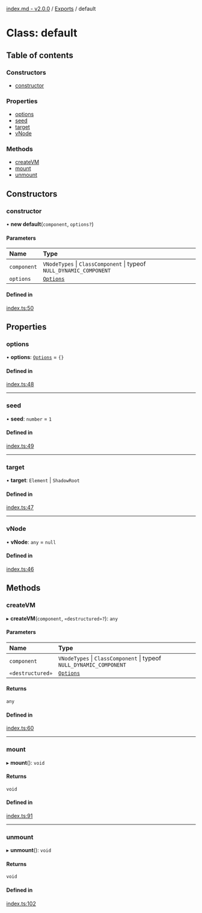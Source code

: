 [index.md - v2.0.0](../README.md) / [Exports](../modules.md) / default

# Class: default

## Table of contents

### Constructors

- [constructor](default.md#constructor)

### Properties

- [options](default.md#options)
- [seed](default.md#seed)
- [target](default.md#target)
- [vNode](default.md#vnode)

### Methods

- [createVM](default.md#createvm)
- [mount](default.md#mount)
- [unmount](default.md#unmount)

## Constructors

### constructor

• **new default**(`component`, `options?`)

#### Parameters

| Name        | Type                                                                |
| :---------- | :------------------------------------------------------------------ |
| `component` | `VNodeTypes` \| `ClassComponent` \| typeof `NULL_DYNAMIC_COMPONENT` |
| `options`   | [`Options`](../interfaces/Options.md)                               |

#### Defined in

[index.ts:50](https://github.com/saqqdy/vue-mount-plugin/blob/ee987f9/src/index.ts#L50)

## Properties

### options

• **options**: [`Options`](../interfaces/Options.md) = `{}`

#### Defined in

[index.ts:48](https://github.com/saqqdy/vue-mount-plugin/blob/ee987f9/src/index.ts#L48)

---

### seed

• **seed**: `number` = `1`

#### Defined in

[index.ts:49](https://github.com/saqqdy/vue-mount-plugin/blob/ee987f9/src/index.ts#L49)

---

### target

• **target**: `Element` \| `ShadowRoot`

#### Defined in

[index.ts:47](https://github.com/saqqdy/vue-mount-plugin/blob/ee987f9/src/index.ts#L47)

---

### vNode

• **vNode**: `any` = `null`

#### Defined in

[index.ts:46](https://github.com/saqqdy/vue-mount-plugin/blob/ee987f9/src/index.ts#L46)

## Methods

### createVM

▸ **createVM**(`component`, `«destructured»?`): `any`

#### Parameters

| Name             | Type                                                                |
| :--------------- | :------------------------------------------------------------------ |
| `component`      | `VNodeTypes` \| `ClassComponent` \| typeof `NULL_DYNAMIC_COMPONENT` |
| `«destructured»` | [`Options`](../interfaces/Options.md)                               |

#### Returns

`any`

#### Defined in

[index.ts:60](https://github.com/saqqdy/vue-mount-plugin/blob/ee987f9/src/index.ts#L60)

---

### mount

▸ **mount**(): `void`

#### Returns

`void`

#### Defined in

[index.ts:91](https://github.com/saqqdy/vue-mount-plugin/blob/ee987f9/src/index.ts#L91)

---

### unmount

▸ **unmount**(): `void`

#### Returns

`void`

#### Defined in

[index.ts:102](https://github.com/saqqdy/vue-mount-plugin/blob/ee987f9/src/index.ts#L102)
